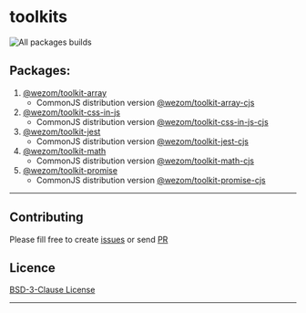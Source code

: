 # toolkits

![All packages builds](https://github.com/WezomCompany/toolkits/workflows/All%20packages%20builds/badge.svg)

## Packages:

1. [@wezom/toolkit-array](https://github.com/WezomCompany/toolkits/blob/main/packages/array/README.md#readme)
    - CommonJS distribution version [@wezom/toolkit-array-cjs](https://github.com/WezomCompany/toolkits/blob/main/packages/array-cjs/README.md#readme)
1. [@wezom/toolkit-css-in-js](https://github.com/WezomCompany/toolkits/blob/main/packages/css-in-js/README.md#readme)
    - CommonJS distribution version [@wezom/toolkit-css-in-js-cjs](https://github.com/WezomCompany/toolkits/blob/main/packages/css-in-js-cjs/README.md#readme)
1. [@wezom/toolkit-jest](https://github.com/WezomCompany/toolkits/blob/main/packages/jest/README.md#readme)
    - CommonJS distribution version [@wezom/toolkit-jest-cjs](https://github.com/WezomCompany/toolkits/blob/main/packages/jest-cjs/README.md#readme)
1. [@wezom/toolkit-math](https://github.com/WezomCompany/toolkits/blob/main/packages/math/README.md#readme)
    - CommonJS distribution version [@wezom/toolkit-math-cjs](https://github.com/WezomCompany/toolkits/blob/main/packages/math-cjs/README.md#readme)
1. [@wezom/toolkit-promise](https://github.com/WezomCompany/toolkits/blob/main/packages/promise/README.md#readme)
    - CommonJS distribution version [@wezom/toolkit-promise-cjs](https://github.com/WezomCompany/toolkits/blob/main/packages/promise-cjs/README.md#readme)

---

## Contributing

Please fill free to create [issues](https://github.com/WezomCompany/toolkits/issues) or send [PR](https://github.com/WezomCompany/toolkits/pulls)

## Licence

[BSD-3-Clause License](https://github.com/WezomCompany/toolkits/blob/master/LICENSE)

---
